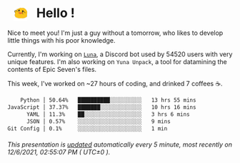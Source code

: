 <h1>   <img src="./spoink.gif" style="vertical-align:middle;" width="30px">   Hello ! </h1>

Nice to meet you! I'm just a guy without a tomorrow, who likes to develop little things with his poor knowledge.

Currently, I'm working on <a href='https://github.com/Asgarrrr/Luna'>`Luna`</a>, a Discord bot used by 54520 users with very unique features. I'm also working on `Yuna Unpack`, a tool for datamining the contents of Epic Seven's files.

This week, I've worked on ~27 hours of coding, and drinked 7 coffees ☕.

```
    Python │ 50.64%   ██████████░░░░░░░░░░   13 hrs 55 mins
JavaScript │ 37.37%   ███████░░░░░░░░░░░░░   10 hrs 16 mins
      YAML │ 11.3%    ██░░░░░░░░░░░░░░░░░░   3 hrs 6 mins
      JSON │ 0.57%    ░░░░░░░░░░░░░░░░░░░░   9 mins
Git Config │ 0.1%     ░░░░░░░░░░░░░░░░░░░░   1 min
```

###### This presentation is [updated](https://github.com/Asgarrrr) automatically every 5 minute, most recently on 12/6/2021, 02:55:07 PM ( UTC±0 ).
